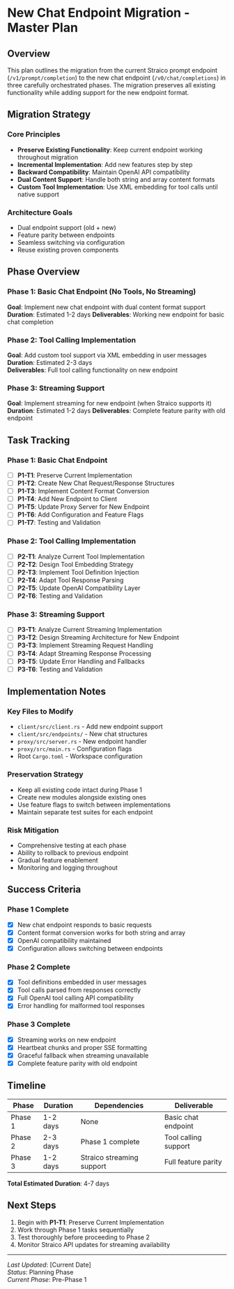 # New Chat Endpoint Migration - Master Plan

## Overview

This plan outlines the migration from the current Straico prompt endpoint (`/v1/prompt/completion`) to the new chat endpoint (`/v0/chat/completions`) in three carefully orchestrated phases. The migration preserves all existing functionality while adding support for the new endpoint format.

## Migration Strategy

### Core Principles
- **Preserve Existing Functionality**: Keep current endpoint working throughout migration
- **Incremental Implementation**: Add new features step by step
- **Backward Compatibility**: Maintain OpenAI API compatibility
- **Dual Content Support**: Handle both string and array content formats
- **Custom Tool Implementation**: Use XML embedding for tool calls until native support

### Architecture Goals
- Dual endpoint support (old + new)
- Feature parity between endpoints
- Seamless switching via configuration
- Reuse existing proven components

## Phase Overview

### Phase 1: Basic Chat Endpoint (No Tools, No Streaming)
**Goal**: Implement new chat endpoint with dual content format support
**Duration**: Estimated 1-2 days
**Deliverables**: Working new endpoint for basic chat completion

### Phase 2: Tool Calling Implementation
**Goal**: Add custom tool support via XML embedding in user messages
**Duration**: Estimated 2-3 days  
**Deliverables**: Full tool calling functionality on new endpoint

### Phase 3: Streaming Support
**Goal**: Implement streaming for new endpoint (when Straico supports it)
**Duration**: Estimated 1-2 days
**Deliverables**: Complete feature parity with old endpoint

## Task Tracking

### Phase 1: Basic Chat Endpoint
- [ ] **P1-T1**: Preserve Current Implementation
- [ ] **P1-T2**: Create New Chat Request/Response Structures
- [ ] **P1-T3**: Implement Content Format Conversion
- [ ] **P1-T4**: Add New Endpoint to Client
- [ ] **P1-T5**: Update Proxy Server for New Endpoint
- [ ] **P1-T6**: Add Configuration and Feature Flags
- [ ] **P1-T7**: Testing and Validation

### Phase 2: Tool Calling Implementation  
- [ ] **P2-T1**: Analyze Current Tool Implementation
- [ ] **P2-T2**: Design Tool Embedding Strategy
- [ ] **P2-T3**: Implement Tool Definition Injection
- [ ] **P2-T4**: Adapt Tool Response Parsing
- [ ] **P2-T5**: Update OpenAI Compatibility Layer
- [ ] **P2-T6**: Testing and Validation

### Phase 3: Streaming Support
- [ ] **P3-T1**: Analyze Current Streaming Implementation
- [ ] **P3-T2**: Design Streaming Architecture for New Endpoint
- [ ] **P3-T3**: Implement Streaming Request Handling
- [ ] **P3-T4**: Adapt Streaming Response Processing
- [ ] **P3-T5**: Update Error Handling and Fallbacks
- [ ] **P3-T6**: Testing and Validation

## Implementation Notes

### Key Files to Modify
- `client/src/client.rs` - Add new endpoint support
- `client/src/endpoints/` - New chat structures
- `proxy/src/server.rs` - New endpoint handler
- `proxy/src/main.rs` - Configuration flags
- Root `Cargo.toml` - Workspace configuration

### Preservation Strategy
- Keep all existing code intact during Phase 1
- Create new modules alongside existing ones
- Use feature flags to switch between implementations
- Maintain separate test suites for each endpoint

### Risk Mitigation
- Comprehensive testing at each phase
- Ability to rollback to previous endpoint
- Gradual feature enablement
- Monitoring and logging throughout

## Success Criteria

### Phase 1 Complete
- [x] New chat endpoint responds to basic requests
- [x] Content format conversion works for both string and array
- [x] OpenAI compatibility maintained
- [x] Configuration allows switching between endpoints

### Phase 2 Complete  
- [x] Tool definitions embedded in user messages
- [x] Tool calls parsed from responses correctly
- [x] Full OpenAI tool calling API compatibility
- [x] Error handling for malformed tool responses

### Phase 3 Complete
- [x] Streaming works on new endpoint
- [x] Heartbeat chunks and proper SSE formatting
- [x] Graceful fallback when streaming unavailable
- [x] Complete feature parity with old endpoint

## Timeline

| Phase | Duration | Dependencies | Deliverable |
|-------|----------|--------------|-------------|
| Phase 1 | 1-2 days | None | Basic chat endpoint |
| Phase 2 | 2-3 days | Phase 1 complete | Tool calling support |
| Phase 3 | 1-2 days | Straico streaming support | Full feature parity |

**Total Estimated Duration**: 4-7 days

## Next Steps

1. Begin with **P1-T1**: Preserve Current Implementation
2. Work through Phase 1 tasks sequentially
3. Test thoroughly before proceeding to Phase 2
4. Monitor Straico API updates for streaming availability

---

*Last Updated*: [Current Date]  
*Status*: Planning Phase  
*Current Phase*: Pre-Phase 1